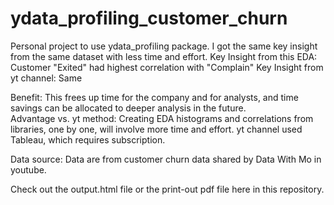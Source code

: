 # ydata_profiling_customer_churn

Personal project to use ydata_profiling package.  I got the same key insight from the same dataset with less time and effort. 
Key Insight from this EDA:  Customer "Exited" had highest correlation with "Complain"
Key Insight from yt channel: Same

Benefit:  This frees up time for the company and for analysts, and time savings can be allocated to deeper analysis in the future.  
Advantage vs. yt method:  Creating EDA histograms and correlations from libraries, one by one, will involve more time and effort.  yt channel used Tableau, which requires subscription.  

Data source:  Data are from customer churn data shared by Data With Mo in youtube. 

Check out the output.html file or the print-out pdf file here in this repository.
